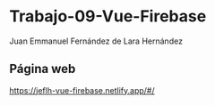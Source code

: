 # Trabajo-09-Vue-Firebase


Juan Emmanuel Fernández de Lara Hernández

## Página web
https://jeflh-vue-firebase.netlify.app/#/
